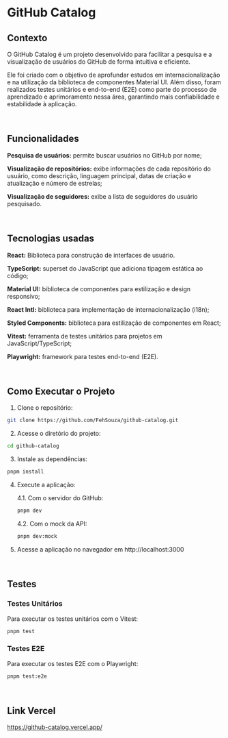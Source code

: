 # GitHub Catalog

## Contexto

O GitHub Catalog é um projeto desenvolvido para facilitar a pesquisa e a visualização de usuários do GitHub de forma intuitiva e eficiente.

Ele foi criado com o objetivo de aprofundar estudos em internacionalização e na utilização da biblioteca de componentes Material UI. Além disso, foram realizados testes unitários e end-to-end (E2E) como parte do processo de aprendizado e aprimoramento nessa área, garantindo mais confiabilidade e estabilidade à aplicação.

&nbsp;

## Funcionalidades

**Pesquisa de usuários:** permite buscar usuários no GitHub por nome;

**Visualização de repositórios:** exibe informações de cada repositório do usuário, como descrição, linguagem principal, datas de criação e atualização e número de estrelas;

**Visualização de seguidores:** exibe a lista de seguidores do usuário pesquisado.

&nbsp;

## Tecnologias usadas

**React:** Biblioteca para construção de interfaces de usuário.

**TypeScript:** superset do JavaScript que adiciona tipagem estática ao código;

**Material UI:** biblioteca de componentes para estilização e design responsivo;

**React Intl:** biblioteca para implementação de internacionalização (i18n);

**Styled Components:** biblioteca para estilização de componentes em React;

**Vitest:** ferramenta de testes unitários para projetos em JavaScript/TypeScript;

**Playwright:** framework para testes end-to-end (E2E).

&nbsp;

## Como Executar o Projeto

1. Clone o repositório:

```bash
git clone https://github.com/FehSouza/github-catalog.git
```

2. Acesse o diretório do projeto:

```bash
cd github-catalog
```

3. Instale as dependências:

```bash
pnpm install
```

4. Execute a aplicação:

   4.1. Com o servidor do GitHub:

   ```bash
   pnpm dev
   ```

   4.2. Com o mock da API:

   ```bash
   pnpm dev:mock
   ```

5. Acesse a aplicação no navegador em http://localhost:3000

&nbsp;

## Testes

### Testes Unitários

Para executar os testes unitários com o Vitest:

```bash
pnpm test
```

### Testes E2E

Para executar os testes E2E com o Playwright:

```bash
pnpm test:e2e
```

&nbsp;

## Link Vercel

https://github-catalog.vercel.app/
